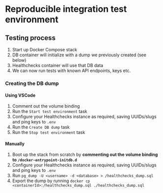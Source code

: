 # Reproducible integration test environment

## Testing process

1. Start up Docker Compose stack
2. DB container will initialize with a dump we previously created (see below)
3. Healthchecks container will use that DB data
4. We can now run tests with known API endpoints, keys etc.

### Creating the DB dump

#### Using VSCode

1. Comment out the volume binding
2. Run the `Start test environment` task
3. Configure your Healthchecks instance as required, saving UUIDs/slugs and ping keys to `.env`
4. Run the `Create DB dump` task
5. Run the `Stop test environment` task

#### Manually

1. Boot up the stack from scratch by **commenting out the volume binding to `/docker-entrypoint-initdb.d`**
2. Configure your Healthchecks instance as required, saving UUIDs/slugs and ping keys to `.env`
3. Run `pg_dump -U <username> -d <database> > /healthchecks_dump.sql`
4.  Export the dump by running `docker cp <containerId>:/healthchecks_dump.sql ./healthchecks_dump.sql`
